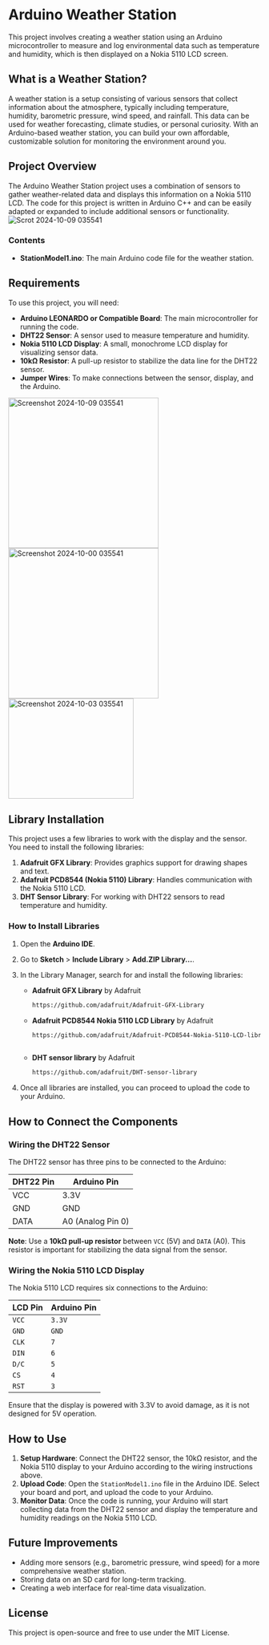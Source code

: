 # Arduino Weather Station

  This project involves creating a weather station using an Arduino microcontroller to measure and log environmental data such as temperature and humidity, which is then displayed on a Nokia 5110 LCD screen.

## What is a Weather Station?

  A weather station is a setup consisting of various sensors that collect information about the atmosphere, typically including temperature, humidity, barometric pressure, wind speed, and rainfall. This data can be used for weather forecasting, climate studies, or personal curiosity. With an Arduino-based weather station, you can build your own affordable, customizable solution for monitoring the environment around you.

## Project Overview

The Arduino Weather Station project uses a combination of sensors to gather weather-related data and displays this information on a Nokia 5110 LCD. The code for this project is written in Arduino C++ and can be easily adapted or expanded to include additional sensors or functionality.
<img src="https://github.com/user-attachments/assets/03372b42-c26b-4725-b1fb-f74cd4396c90" alt="Scrot 2024-10-09 035541" style="border:2 solid lightblue;"/>
### Contents

- **StationModel1.ino**: The main Arduino code file for the weather station.

## Requirements

To use this project, you will need:

- **Arduino LEONARDO or Compatible Board**: The main microcontroller for running the code.
- **DHT22 Sensor**: A sensor used to measure temperature and humidity.
- **Nokia 5110 LCD Display**: A small, monochrome LCD display for visualizing sensor data.
- **10kΩ Resistor**: A pull-up resistor to stabilize the data line for the DHT22 sensor.
- **Jumper Wires**: To make connections between the sensor, display, and the Arduino.

<img src="https://github.com/user-attachments/assets/3f879672-f10e-4173-b48b-92f0ecfb2532" alt="Screenshot 2024-10-09 035541" width="300" height="300" style="border:2 solid lightblue;"/>
<img src="https://github.com/user-attachments/assets/a4c3f56a-a635-4da3-9f89-9b8a0a2e71ff" alt="Screenshot 2024-10-00 035541" width="300" height="300" style="border:2 solid lightblue;"/>
<img src="https://github.com/user-attachments/assets/a7217dd7-ae48-4efc-82f4-dbca0bbbc899" alt="Screenshot 2024-10-03 035541" width="250" height="200" style="border:2 solid lightblue;"/>

## Library Installation

This project uses a few libraries to work with the display and the sensor. You need to install the following libraries:

1. **Adafruit GFX Library**: Provides graphics support for drawing shapes and text.
2. **Adafruit PCD8544 (Nokia 5110) Library**: Handles communication with the Nokia 5110 LCD.
3. **DHT Sensor Library**: For working with DHT22 sensors to read temperature and humidity.

### How to Install Libraries

1. Open the **Arduino IDE**.
   
2. Go to **Sketch** > **Include Library** > **Add.ZIP Library...**.
    
3. In the Library Manager, search for and install the following libraries:
   
   - **Adafruit GFX Library** by Adafruit
     
     ```sh
     https://github.com/adafruit/Adafruit-GFX-Library
     
   - **Adafruit PCD8544 Nokia 5110 LCD Library** by Adafruit
     
     ```sh
     https://github.com/adafruit/Adafruit-PCD8544-Nokia-5110-LCD-library
    
   - **DHT sensor library** by Adafruit
     
     ```sh
     https://github.com/adafruit/DHT-sensor-library
     
     
4. Once all libraries are installed, you can proceed to upload the code to your Arduino.
   
## How to Connect the Components

### Wiring the DHT22 Sensor

The DHT22 sensor has three pins to be connected to the Arduino:

| DHT22 Pin  | Arduino Pin       |
|------------|-------------------|
| VCC        | 3.3V              |
| GND        | GND               |
| DATA       | A0 (Analog Pin 0) |

**Note**: Use a **10kΩ pull-up resistor** between `VCC` (5V) and `DATA` (A0). This resistor is important for stabilizing the data signal from the sensor.

### Wiring the Nokia 5110 LCD Display

The Nokia 5110 LCD requires six connections to the Arduino:

| LCD Pin | Arduino Pin |
|---------|-------------|
| `VCC`   | `3.3V`      |
| `GND`   | `GND`       |
| `CLK`   | `7`         |
| `DIN`   | `6`         |
| `D/C`   | `5`         |
| `CS`    | `4`         |
| `RST`   | `3`         |

Ensure that the display is powered with 3.3V to avoid damage, as it is not designed for 5V operation.

## How to Use

1. **Setup Hardware**: Connect the DHT22 sensor, the 10kΩ resistor, and the Nokia 5110 display to your Arduino according to the wiring instructions above.
2. **Upload Code**: Open the `StationModel1.ino` file in the Arduino IDE. Select your board and port, and upload the code to your Arduino.
3. **Monitor Data**: Once the code is running, your Arduino will start collecting data from the DHT22 sensor and display the temperature and humidity readings on the Nokia 5110 LCD.

## Future Improvements

- Adding more sensors (e.g., barometric pressure, wind speed) for a more comprehensive weather station.
- Storing data on an SD card for long-term tracking.
- Creating a web interface for real-time data visualization.

## License

This project is open-source and free to use under the MIT License.
